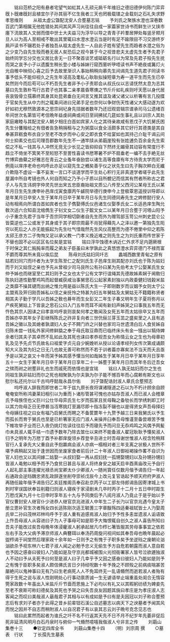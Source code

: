 <!-- { "loadSidebar": true } -->
　　铭曰范桥之阳有悬者宅望气如虹其人孔硕元扄千年维旧之德旧德伊何陈门弈弈旣卜旣瘗旣封且植宜尔子孙其丽不亿生我者三天也罔极载镂之金载刻之石礼失求野孝思维则
　　从祖太虚公曁配沈安人合塟墓志铭
　　予刘氏之聚族水澄也深巷数百武门第相属无他姓错处其间其风声习尚往往自成一家葢家世诗书而鲜生计又挟市廛下流故其人文弱而儇中世士大夫益习为浮华以导之青青子衿羣居狎处每竖牙颊月旦人以为高人至相戒不敢出其里辄曰水澄水澄云当是时有足不踰限目不习交游终岁扄戸读书不辍若处子者独吾从祖太虚先生一人自此子姓有望先生而趋者水澄之俗为之少变乃自先生殁而巷无居人矣恐后之视今甚于今之视昔悲夫太虚先生者予先君子始终同学忘分交也又居比舎无一日不聚首谈艺或砥砺名行以为常及先君子殁先生抚而哭之哀予小子以遗腹生稍长登小楼与姊妹行窥西窻听吚唔读书声不絶夜或篝灯火光自帷中映彻心喜之后予去故里渐识人事始稍稍向慕先生间谒先生道先君子同读书事予低头不能仰视久之先生年浸高及耄私心耿耿拟操短章为寿一道平生而先生已卒矣然则今而后苟可以不朽吾先生者非予小子责耶会从叔氏仪以志请怃然太息为志其墓曰先生敦朴笃行古君子也其事二亲孝晨昏寒燠之节斤斤如礼疾则吁天愿以身代居丧哀毁骨立孺慕终其身其处昆弟垂白无间言又推其谊及诸父诸父以析箸有言几投牒于官矣先生从中力剂之辄乘间进曰兄弟手足也奈何以争财伤天性诸父大感动遂为欢好如初尤穆然敦源本之思宗祠圮身先拮据者数年乃还旧观尝辑宗谱承司马公遗绪百年间世次名第皆可考信晩年益虔祠典或间日至祠拂拭几筵如生事礼且以训宗人其处家庭雍睦与其配沈安人朝夕相庄白首如宾家人化之其待亲故咸有恩戊子大饥舅氏困先生分饔飱给之有佃者告急稍捐租与之为粥糜以食全活颇多其它好行其德类是其自奉甚菲粝食布衣自少至老不改步而中心安之即衣食不给宴如也其持己介耻干谒云间何士抑素交也后司理吾郡数年先生不一通竿牍从弟蕺崖殁有张姓逋负百余金先生索偿之不私一钱其与人冲然无竞无少长见之皆抑抑自下然终无媚骨其动容有常度行不趋立不倚坐不箕笑不至矧怒不至詈性喜读书厯寒暑不炉不扇垂老一编不去手絶无丝竹博弈曲糵之好雅志在青云之业蚤年奋励尝以诸生高等食廪有年方待贡太学而尼于例竟以庠序老命也呜呼此亦足以窥先生之槪矣善乎仪之状先生曰先子胸次粹白无纎介欺隐不虚设一事不妄发一言口不谈道学而平生处心积行无非真道学者嗟乎此先生屋漏中所自考镜也外人何自而知之乃予小子质以目所覩记而信其有然者所称古之君子人与先生讳炯字仲灵先世出宋五忠臣裔始祖文质公八传至父西河公某母王氏以某年月日生先生庚申补邑庠戊寅食廪丙午鹾院举德行庚申今上登极覃恩遥授训导即以是年某月日卒安人生于某年月日卒于某年月日与先生同德同寿先生之姱修懿行安人动有相焉向所谓白首如宾者也生子儁娶傅氏仪邑诸生仪娶季氏女二长适邑庠生陶允敎次适六合知县沈绾儁生子钊文女二仪生子鋐文女二以某年月日合塟于河塔山阳予小子重念先君子当年于吾宗同学相切劘者自先生而外为赠驾部玉笥公州刺史昆仑公皆莫逆也二公或发于其身或于其子即宗周最不肖犹得藉先人之泽以邀一第独先生阨穷以死后之人亦无能振起为先生吐气惜哉然先生风仪高整而为德不倦里中仰之若陈太邱王彦方二子恂恂又足以承父教一门孝义挽近难之则先生之为刘氏重而传世家于不替也固不必以区区名位矣是宜铭
　　铭曰浮华蚀德木讷近仁外求不足内遡厥根于时保之其仁肫肫率而履之弟友子臣虽曰未学孰此之真悠悠澄水弈弈德门不禄而富不爵而尊其所未竟以俟后昆
　　陈母刘氏姑妇同圲志
　　蠡城西数里青甸之原有姑若妇同穴而圲者为太学生陈至仁之配刘氏生子邑庠生刚其配亦刘氏也于陈为姑妇而于刘又姑侄之亲也予先从曾祖少司马艮所公有孙曰某为先伯考太宁公娶某氏生女仲予姊也而继室至仁其妇则予之女也太宁公有文学行谊绳其先德故姊素娴于阃敎归陈执妇道性勤警鸡鸣而起督臧获咸治事舅思石公起家素封独以内政委健妇钱榖米盐之类靡不操其键而出纳之惟允用是益以陈氏大生一子即刚数岁而议姻予女则太宁公主盟焉及笄归刚吾姊私以侄之亲抚怜之特甚为妇五年舅姑及太舅姑无不籍籍称贤者相其夫子勤于学凡以吾姊之敎也朞年而生女彭又二年生子春又明年生子夏将弥月以产疾死舅姑上下皆哀之思石公曰入门五年而耳不闻有新妇声姊哭之曰事我五年而无忤色其宗人因诔之曰孝哀呜呼哀则哀矣何孝之敢闻及女死五年而太姑徐卒又五年而吾姊亦卒其年女子彭继殇陈氏之祚非复向者三世伉俪兰芽玉茁之盛矣里之人且有追吾姊之徽以及其媳者孰谓妇人女子不闗门祚之兴替也家司马世遗清白后人食贫姊自归陈未尝一钱私外家间修鲜膬之奉于母氏取豆鼎而已临终床头有金一镪出以犒侍婢余者归其夫子其卓然不乱如此及其死也诔曰孝恭视吾女为称情云女之生也为母章初乳及见予先贞节氏故名曰祖爱字贞元自少婉娩听从授以论语孝经列女传次第成诵颇知大义及其为妇之日无几也故无善可称然而不若于训者葢亦寡矣法不当天而夭且亟予是以哭之哀又十年而哭予姊其感予懐当何如哉姊生于某年月日卒于某年月日享年五十一女生于某年月日卒于某年月日享年二十一姊塟于某年月日而其年冬后迁吾女之殡而祔之祔塟非礼也生而戚死而依情也是宜铭
　　铭曰人孰无姑妇而尔之生也同祖生孰非姑妇而尔之死也相聚孰为尔夫孰为尔子能不憾百年而心腐赖有斯文也以慰尔私还托尔以千古呜呼懿哉永昌尔佑
　　刘子曁配诰封淑人章氏合塟预志
　　呜呼淑人辞我而即世者二年于兹九原长夜将谋诸隧道之石以为不朽计顾余自顾奄奄安所称鸿妻莱妇相引以为重而卜诸彤管甚可愧也亦姑存吾淑人而已淑人会稽章氏予母族侄也父巨川公仕华母弈氏生七岁而孤家且贫母鞠之备劬长而学绣刺即工时以其力佐母乏日无停晷当冱寒挑灯至漏尽即十指冻裂不辍也以是得贤女声吾母择妇令母姨往视之曰女有福乃启舅氏而聘之不备筐篚年十九赘予越三日来我舅氏以予生而孤长而育于舅氏也至是已析箸家无应门淑人亲操井臼奉吾母惟谨至备尝艰苦予惟下帷攻举子业而已入夜仍挑灯佐读往往后予而寝先予而问旦无忝鸡鸣之风偶予网髪巾未具淑人辄手结一巾遗予数年乃除去筮仕以来终不能备淑人翟冠耿耿予懐矣淑人归予之明年为万厯丁酉予补郡庠旋领乡荐登辛丑进士时吾母谢世惟淑人视含殓稍拜官行人复承先大父重自此予抱羸病会淑人亦病一榻相对者三年支离之状极人世所不堪予病稍起又拙于逢世因而坐废家食者前后计二十年淑人日御裋褐操作畧不自识为官人妇也又以其间嫁二姑娶一从叔妇娶一再从叔妇抚一孤甥娶甥妇以及孙甥孙甥妇皆淑人黾勉以相予而予乃食贫日甚且与淑人将终身安之越天启辛酉熹庙改元予自行人起礼部主事连擢光禄丞尚宝卿太仆少卿淑人一随尚寳任仅数月偕予谒告归一年起右通政会逆珰魏忠贤乱政辞遂坐削夺崇祯戊辰今上改元复官诰起予顺天府府尹淑人再随任踰年偕予谒告归乙亥廷推阁员奉召赴京丙子以工部左侍郎谒告因寄津城上书刺时宰误国状奉旨削籍归则淑人寝疾于家浸剧未几卒时丙子十二月十五日申时距生万厯戊寅九月十七日申时享年五十九与予同庚后予八阅月淑人乃竟止于是乎始以予官仪曹封安人继官仆少进恭人继官京兆进淑人中年生二子长汋以官京兆遇今皇太子册立恩补官生次者殇女四长适陈刚次适王毓蓍三字章黻殇四适秦祖轼皆士人汋娶周氏举二孙曰茂林邓林呜呼予于淑人重有追感焉淑人始归予予性多恚旹遗淑人诟语致上忤吾母淑人从容进曰子为人子事母可如是耶予大悔恨辄自创久之淑人喜告所知曰吾夫子能改过矣吾母晚年体浸癯淑人躬承起居凡巾栉匕箸皆服其劳母事事宜之依若左右手及大父病予滞京师淑人典簪珥以奉汤药周旋问视间如其奉吾母也晩年晨起必盥栉谒于祠堂然后理家政十余年如一日则予之有愧于子职多矣予坐逆珰之废朝论汹汹欲杀予视东林六七君子淑人闻之必勉予忠义无偷生予方自危若朝露而淑人意自若也予因之感奋曰彼妇人乃能如是及守京兆都城被围火光彻衙署家人皆号泣欲遯独淑人不动曰予从夫死予曰何至是淑人曰子几幸乎予又因之感奋曰彼妇人乃能如是则予之有愧于臣职多矣淑人颇信佛氏言日夕持经呪数十年予挽之不顾殁之前病痰喘甚苦屡絶问以鬼神事曰无有乃曰生老病死人人不免耳终无一乱语翛然而逝若淑人者殆有得于生死之说与淑人性刚明处心行事动禀质诚一生无谑语举止端重虽处闺合无惰容筦家政数十年虽出入米盐斤斤节啬而恩施上下必均以有礼又以其暇躬纺绩为婢妾先至老不衰斯可称妇德矣及其死也予哭之曰失吾良友因题其旐曰孝庄是为孝庄淑人志客闻之而叹曰美哉淑人朂哉君子其相与以有成如是予曰有是夫因冠以刘子称合塟预志后有求刘子者亦于此得之昔乡前辈钮石溪公自述墓志以病天下之谀墓者予闻其风而悦之因并不自志而稍附淑人以自况君子有以哀其志云刘子晩号克念见志也
　　铭曰此累然而起者为谁氏之圲不名不行返其天先不日不月不纪岁年先萎非促后死非延清风明月白石丹泉时与俯仰一气翛然噫嘻我偕淑人兮非言之传
　　刘蕺山集巻十三
　　●钦定四库全书
　　刘蕺山集巻十四
　　（明）刘宗周 撰
　　○墓表　行状
　　丁长孺先生墓表
